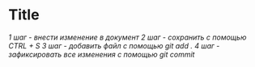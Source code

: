 # Title
_1 шаг - внести изменение в документ_ 
_2 шаг - сохранить с помощью CTRL + S_
_3 шаг - добавить файл с помощью git add ._
_4 шаг - зафиксировать все изменения с помощью git commit_